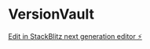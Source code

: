 # VersionVault

[Edit in StackBlitz next generation editor ⚡️](https://stackblitz.com/~/github.com/AndyEganCo/VersionVault)